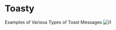 # Toasty
Examples of Various Types of Toast Messages
![i1](https://github.com/DhananjayThomble/Toasty/issues/1#issue-500928989)
